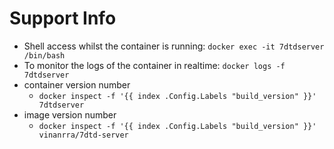 # Support Info

* Shell access whilst the container is running: `docker exec -it 7dtdserver /bin/bash`
* To monitor the logs of the container in realtime: `docker logs -f 7dtdserver`
* container version number
  * `docker inspect -f '{{ index .Config.Labels "build_version" }}' 7dtdserver`
* image version number
  * `docker inspect -f '{{ index .Config.Labels "build_version" }}' vinanrra/7dtd-server`
